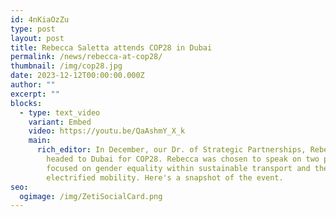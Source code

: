 ```yaml
---
id: 4nKiaOzZu
type: post
layout: post
title: Rebecca Saletta attends COP28 in Dubai
permalink: /news/rebecca-at-cop28/
thumbnail: /img/cop28.jpg
date: 2023-12-12T00:00:00.000Z
author: ""
excerpt: ""
blocks:
  - type: text_video
    variant: Embed
    video: https://youtu.be/QaAshmY_X_k
    main:
      rich_editor: I﻿n December, our Dr. of Strategic Partnerships, Rebecca Saletta,
        headed to Dubai for COP28. Rebecca was chosen to speak on two panels
        focused on gender equality within sustainable transport and the rise of
        electrified mobility. Here's a snapshot of the event.
seo:
  ogimage: /img/ZetiSocialCard.png
---
```

